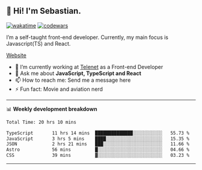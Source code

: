 ## 👋 Hi! I'm Sebastian.

[![wakatime](https://wakatime.com/badge/user/df0036c6-328a-4a39-be9b-e49417ed22a1.svg)](https://wakatime.com/@df0036c6-328a-4a39-be9b-e49417ed22a1)
[![codewars](https://www.codewars.com/users/sebavuye/badges/small)](https://www.codewars.com/users/sebavuye)

I’m a self-taught front-end developer. Currently, my main focus is Javascript(TS) and React.

[Website](https://sebastianvuye.be)

- 🔭 I’m currently working at [Telenet](https://telenet.be/) as a Front-end Developer
- 💬 Ask me about **JavaScript, TypeScript and React**
- 📫 How to reach me: Send me a message here
- ⚡ Fun fact: Movie and aviation nerd

-------

📊 **Weekly development breakdown**

<!--START_SECTION:waka-->

```txt
Total Time: 20 hrs 10 mins

TypeScript       11 hrs 14 mins  ██████████████░░░░░░░░░░░   55.73 %
JavaScript       3 hrs 5 mins    ████░░░░░░░░░░░░░░░░░░░░░   15.35 %
JSON             2 hrs 21 mins   ███░░░░░░░░░░░░░░░░░░░░░░   11.66 %
Astro            56 mins         █░░░░░░░░░░░░░░░░░░░░░░░░   04.66 %
CSS              39 mins         ▓░░░░░░░░░░░░░░░░░░░░░░░░   03.23 %
```

<!--END_SECTION:waka-->
-------
